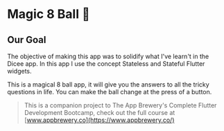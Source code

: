 # Magic 8 Ball 🎱

## Our Goal

The objective of making this app was to solidify what I've learn't in the Dicee app. In this app I use the concept Stateless and Stateful Flutter widgets.

This is a magical 8 ball app, it will give you the answers to all the tricky questions in life. You can make the ball change at the press of a button. 



>This is a companion project to The App Brewery's Complete Flutter Development Bootcamp, check out the full course at [www.appbrewery.co](https://www.appbrewery.co/)
